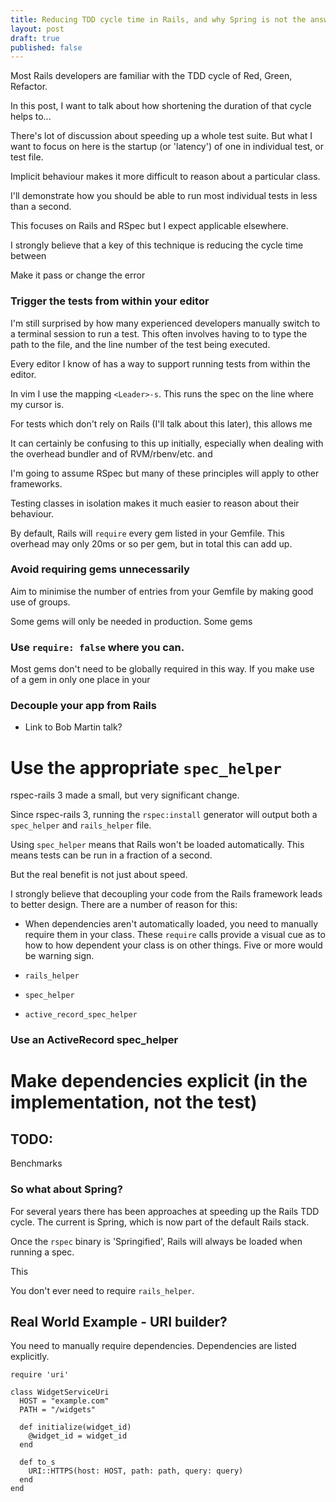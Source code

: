 ```yaml
---
title: Reducing TDD cycle time in Rails, and why Spring is not the answer
layout: post
draft: true
published: false
---
```


Most Rails developers are familiar with the TDD cycle of Red, Green, Refactor.

In this post, I want to talk about how shortening the duration of that cycle
helps to...


There's lot of discussion about speeding up a whole test suite. But what I want
to focus on here is the startup (or 'latency') of one in individual test, or
test file.


Implicit behaviour makes it more difficult to reason about a particular class.

I'll demonstrate how you should be able to run most individual tests in less
than a second.

This focuses on Rails and RSpec but I expect applicable elsewhere.

I strongly believe that a key of this technique is reducing the cycle time
between 

Make it pass or change the error

### Trigger the tests from within your editor

I'm still surprised by how many experienced developers manually switch to a terminal session to run a test.
This often involves having to to type the path to the file, and the line number of the test being executed.

Every editor I know of has a way to support running tests from within the editor.

In vim I use the mapping `<Leader>-s`. This runs the spec on the line where my cursor is.

For tests which don't rely on Rails (I'll talk about this later), this allows me 

It can certainly be confusing to this up initially, especially when dealing with
the overhead bundler and of RVM/rbenv/etc. and 


I'm going to assume RSpec but many of these principles will apply to other frameworks.

Testing classes in isolation makes it much easier to reason about their behaviour.

By default, Rails will `require` every gem listed in your Gemfile. This overhead
may only 20ms or so per gem, but in total this can add up.

### Avoid requiring gems unnecessarily

Aim to minimise the number of entries from your Gemfile by making good use of groups.

Some gems will only be needed in production. Some gems 

### Use `require: false` where you can.

Most gems don't need to be globally required in this way. If you make use of a
gem in only one place in your 

### Decouple your app from Rails

* Link to Bob Martin talk?




# Use the appropriate `spec_helper`

rspec-rails 3 made a small, but very significant change.

Since rspec-rails 3, running the `rspec:install` generator will output both a `spec_helper` and `rails_helper` file.

Using `spec_helper` means that Rails won't be loaded automatically.
This means tests can be run in a fraction of a second.

But the real benefit is not just about speed.

I strongly believe that decoupling your code from the Rails framework leads to better design.
There are a number of reason for this:

* When dependencies aren't automatically loaded, you need to manually require them in your class.
These `require` calls provide a visual cue as to how to how dependent your class is on other things. 
Five or more would be warning sign.

* `rails_helper`
* `spec_helper`
* `active_record_spec_helper`

### Use an ActiveRecord spec_helper




# Make dependencies explicit (in the implementation, not the test)

## TODO:

Benchmarks

### So what about Spring?

For several years there has been approaches at speeding up the Rails TDD cycle.
The current is Spring, which is now part of the default Rails stack.

Once the `rspec` binary is 'Springified', Rails will always be loaded when running a spec.

This 

You don't ever need to require `rails_helper`.

## Real World Example - URI builder?

You need to manually require dependencies.
Dependencies are listed explicitly.

```
require 'uri'

class WidgetServiceUri
  HOST = "example.com"
  PATH = "/widgets"

  def initialize(widget_id)
    @widget_id = widget_id
  end

  def to_s
    URI::HTTPS(host: HOST, path: path, query: query)
  end
end
